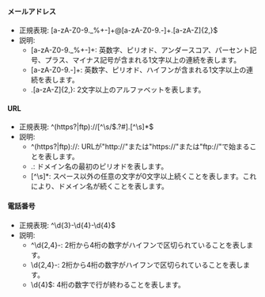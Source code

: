 #### メールアドレス

- 正規表現: [a-zA-Z0-9._%+-]+@[a-zA-Z0-9.-]+\.[a-zA-Z]{2,}$
- 説明: 
  - [a-zA-Z0-9._%+-]+: 英数字、ピリオド、アンダースコア、パーセント記号、プラス、マイナス記号が含まれる1文字以上の連続を表します。
  - [a-zA-Z0-9.-]+: 英数字、ピリオド、ハイフンが含まれる1文字以上の連続を表します。
  - \.[a-zA-Z]{2,}: 2文字以上のアルファベットを表します。


#### URL

- 正規表現: ^(https?|ftp)://[^\s/$.?#].[^\s]*$
- 説明: 
  - ^(https?|ftp)://: URLが"http://"または"https://"または"ftp://"で始まることを表します。
  - .: ドメイン名の最初のピリオドを表します。
  - [^\s]*: スペース以外の任意の文字が0文字以上続くことを表します。これにより、ドメイン名が続くことを表します。


#### 電話番号

- 正規表現: ^\d{3}-\d{4}-\d{4}$
- 説明: 
  - ^\d{2,4}-: 2桁から4桁の数字がハイフンで区切られていることを表します。
  - \d{2,4}-: 2桁から4桁の数字がハイフンで区切られていることを表します。
  - \d{4}$: 4桁の数字で行が終わることを表します。
